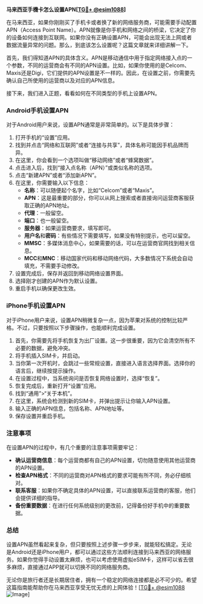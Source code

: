 **马来西亚手機卡怎么设置APN[[TG💪+ @esim1088](https://t.me/s/esim1088)]**

在马来西亚，如果你刚刚买了手机卡或者换了新的网络服务商，可能需要手动配置APN（Access Point Name）。APN就像是你手机和网络之间的桥梁，它决定了你的设备如何连接到互联网。如果你没有正确设置APN，可能会出现无法上网或者数据流量异常的问题。那么，到底该怎么设置呢？这篇文章就来详细讲解一下。

首先，我们得知道APN的具体含义。APN是移动通信中用于指定网络接入点的一个参数，不同的运营商会有不同的APN设置。比如，如果你使用的是Celcom、Maxis还是Digi，它们提供的APN设置是不一样的。因此，在设置之前，你需要先确认自己所使用的运营商以及对应的APN信息。

接下来，我们进入正题，看看如何在不同类型的手机上设置APN。

### Android手机设置APN

对于Android用户来说，设置APN通常是非常简单的。以下是具体步骤：

1. 打开手机的“设置”应用。
2. 找到并点击“网络和互联网”或者“连接与共享”，具体名称可能因手机品牌而异。
3. 在这里，你会看到一个选项叫做“移动网络”或者“蜂窝数据”。
4. 点击进入后，找到“接入点名称（APN）”或类似名称的选项。
5. 点击“新建APN”或者“添加新APN”。
6. 在这里，你需要输入以下信息：
   - **名称**：可以随便起个名字，比如“Celcom”或者“Maxis”。
   - **APN**：这是最重要的部分，你可以从网上搜索或者直接询问运营商客服获取正确的APN地址。
   - **代理**：一般留空。
   - **端口**：也一般留空。
   - **服务器**：如果运营商要求，填写即可。
   - **用户名**和**密码**：有些情况下需要填写，如果没有特别提示，也可以留空。
   - **MMSC**：多媒体消息中心，如果需要的话，可以在运营商官网找到相关信息。
   - **MCC**和**MNC**：移动国家代码和移动网络代码，大多数情况下系统会自动填充，不需要手动修改。
7. 设置完成后，保存并返回到移动网络设置界面。
8. 选择刚才创建的APN作为默认设置。
9. 重启手机以确保更改生效。

### iPhone手机设置APN

对于iPhone用户来说，设置APN稍微复杂一点，因为苹果对系统的控制比较严格。不过，只要按照以下步骤操作，也能顺利完成设置。

1. 首先，你需要先将手机恢复为出厂设置。这一步很重要，因为它会清空所有不必要的数据，避免冲突。
2. 将手机插入SIM卡，并启动。
3. 当你第一次开机时，会跳过一些常规设置，直接进入语言选择界面。选择你的语言后，继续按提示操作。
4. 在设置过程中，当系统询问是否恢复网络设置时，选择“恢复”。
5. 恢复完成后，重新打开“设置”应用。
6. 找到“通用”>“关于本机”。
7. 在这里，系统会检测到新的SIM卡，并弹出提示让你输入APN设置。
8. 输入正确的APN信息，包括名称、APN地址等。
9. 保存设置并重启手机。

### 注意事项

在设置APN的过程中，有几个重要的注意事项需要牢记：

- **确认运营商信息**：每个运营商都有自己的APN设置，切勿随意使用其他运营商的APN设置。
- **检查APN格式**：不同的运营商对APN格式的要求可能有所不同，务必仔细核对。
- **联系客服**：如果你不确定具体的APN设置，可以直接联系运营商的客服，他们会提供详细的指导。
- **备份重要数据**：在进行任何系统级别的更改前，记得备份好手机中的重要数据。

### 总结

设置APN虽然看起来复杂，但只要按照上述步骤一步步来，就能轻松搞定。无论是Android还是iPhone用户，都可以通过这些方法顺利连接到马来西亚的网络服务。如果你觉得手动设置太麻烦，也可以考虑使用虚拟eSIM卡，这样可以省去很多麻烦，直接通过APP就可以切换不同的网络服务商。

无论你是旅行者还是长期居住者，拥有一个稳定的网络连接都是必不可少的。希望这篇指南能帮助你在马来西亚享受无忧无虑的上网体验！[[TG💪+ @esim1088](https://t.me/s/esim1088) ![Image](https://i.postimg.cc/4NQfJmqS/Snipaste-2025-05-13-00-14-12.png)]